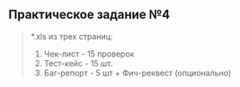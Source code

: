 ## Практическое задание №4
> *.xls из трех страниц:
> 1. Чек-лист - 15 проверок
> 2. Тест-кейс - 15 шт.
> 3. Баг-репорт - 5 шт + Фич-реквест (опционально)
